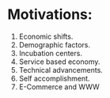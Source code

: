 # Motivations:
1. Economic shifts.
2. Demographic factors.
3. Incubation centers.
4. Service based economy.
5. Technical advancements.
6. Self accomplishment.
7. E-Commerce and WWW